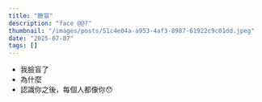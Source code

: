```yaml
---
title: "臉盲"
description: "face @@?"
thumbnail: "/images/posts/51c4e04a-a953-4af3-8987-61922c9c01dd.jpeg"
date: "2025-07-07"
tags: []
---
```

- 我臉盲了
- 為什麼
- 認識你之後，每個人都像你😯

